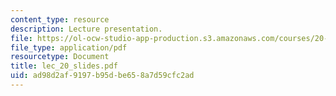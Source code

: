 ```yaml
---
content_type: resource
description: Lecture presentation.
file: https://ol-ocw-studio-app-production.s3.amazonaws.com/courses/20-410j-molecular-cellular-and-tissue-biomechanics-be-410j-spring-2003/ad98d2af9197b95dbe658a7d59cfc2ad_lec_20_slides.pdf
file_type: application/pdf
resourcetype: Document
title: lec_20_slides.pdf
uid: ad98d2af-9197-b95d-be65-8a7d59cfc2ad
---
```

